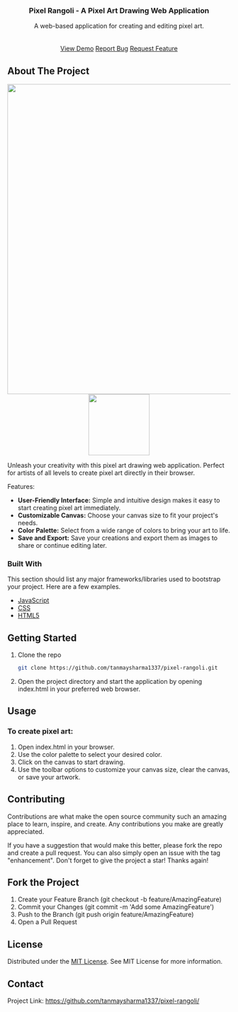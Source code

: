 <h3 align="center">Pixel Rangoli - A Pixel Art Drawing Web Application</h3>
<p align="center">
A web-based application for creating and editing pixel art.
<br/>
<br/>
<br/>
<a href="https://pixel.tanmaysharma.me">View Demo</a>  
<a href="https://github.com/tanmaysharma1337/pixel-rangoli/issues/new?labels=bug&template=bug-report---.md">Report Bug</a>
<a href="https://github.com/tanmaysharma1337/pixel-rangoli/issues/new?labels=enhancement&template=feature-request---.md">Request Feature</a>
</p>
</div>

## About The Project

<p align="center">
  <img width="700px" src="https://github.com/tanmaysharma1337/pixel-rangoli/assets/159008441/bc4af899-75b7-4e43-8db9-d8c87c491bb2"/>
  <img width="138px" src="https://github.com/tanmaysharma1337/pixel-rangoli/assets/159008441/7d7921f1-0fca-4a31-b20a-90ae41054bb3"/>
</p>

Unleash your creativity with this pixel art drawing web application. Perfect for artists of all levels to create pixel art directly in their browser.

Features:

- **User-Friendly Interface:** Simple and intuitive design makes it easy to start creating pixel art immediately.
- **Customizable Canvas:** Choose your canvas size to fit your project's needs.
- **Color Palette:** Select from a wide range of colors to bring your art to life.
- **Save and Export:** Save your creations and export them as images to share or continue editing later.

### Built With

This section should list any major frameworks/libraries used to bootstrap your project. Here are a few examples.

- [JavaScript](https://developer.mozilla.org/en-US/docs/Web/JavaScript)
- [CSS](https://developer.mozilla.org/en-US/docs/Web/CSS)
- [HTML5](https://developer.mozilla.org/en-US/docs/Web/Guide/HTML/HTML5)

## Getting Started

1. Clone the repo
   ```sh
   git clone https://github.com/tanmaysharma1337/pixel-rangoli.git
2. Open the project directory and start the application by opening index.html in your preferred web browser.

## Usage
### To create pixel art:

1. Open index.html in your browser.
2. Use the color palette to select your desired color.
3. Click on the canvas to start drawing.
4. Use the toolbar options to customize your canvas size, clear the canvas, or save your artwork.
 
## Contributing
Contributions are what make the open source community such an amazing place to learn, inspire, and create. Any contributions you make are greatly appreciated.

If you have a suggestion that would make this better, please fork the repo and create a pull request. You can also simply open an issue with the tag "enhancement".
Don't forget to give the project a star! Thanks again!

## Fork the Project
1. Create your Feature Branch (git checkout -b feature/AmazingFeature)
2. Commit your Changes (git commit -m 'Add some AmazingFeature')
3. Push to the Branch (git push origin feature/AmazingFeature)
4. Open a Pull Request
   
## License
Distributed under the [MIT License](https://opensource.org/license/MIT). See MIT License for more information.

## Contact
Project Link: https://github.com/tanmaysharma1337/pixel-rangoli/
